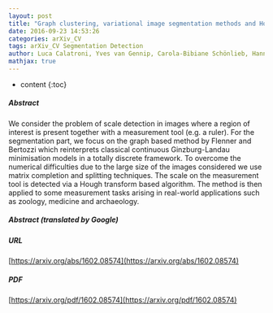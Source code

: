 ```yaml
---
layout: post
title: "Graph clustering, variational image segmentation methods and Hough transform scale detection for object measurement in images"
date: 2016-09-23 14:53:26
categories: arXiv_CV
tags: arXiv_CV Segmentation Detection
author: Luca Calatroni, Yves van Gennip, Carola-Bibiane Schönlieb, Hannah Rowland, Arjuna Flenner
mathjax: true
---
```


* content
{:toc}

##### Abstract
We consider the problem of scale detection in images where a region of interest is present together with a measurement tool (e.g. a ruler). For the segmentation part, we focus on the graph based method by Flenner and Bertozzi which reinterprets classical continuous Ginzburg-Landau minimisation models in a totally discrete framework. To overcome the numerical difficulties due to the large size of the images considered we use matrix completion and splitting techniques. The scale on the measurement tool is detected via a Hough transform based algorithm. The method is then applied to some measurement tasks arising in real-world applications such as zoology, medicine and archaeology.

##### Abstract (translated by Google)


##### URL
[https://arxiv.org/abs/1602.08574](https://arxiv.org/abs/1602.08574)

##### PDF
[https://arxiv.org/pdf/1602.08574](https://arxiv.org/pdf/1602.08574)

